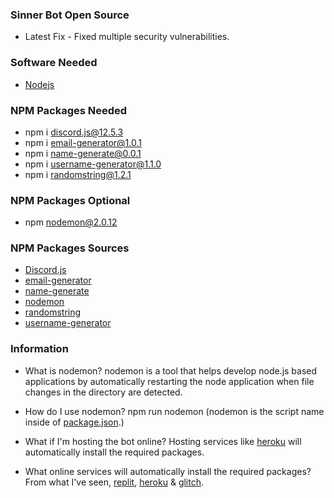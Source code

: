 ### Sinner Bot Open Source
- Latest Fix - Fixed multiple security vulnerabilities.

### Software Needed
- [Nodejs](https://nodejs.org/en/download/)

### NPM Packages Needed
- npm i discord.js@12.5.3
- npm i email-generator@1.0.1
- npm i name-generate@0.0.1
- npm i username-generator@1.1.0
- npm i randomstring@1.2.1

### NPM Packages Optional
- npm nodemon@2.0.12

### NPM Packages Sources
- [Discord.js](https://www.npmjs.com/package/discord.js)
- [email-generator](https://www.npmjs.com/package/email-generator)
- [name-generate](https://www.npmjs.com/package/name-generate)
- [nodemon](https://www.npmjs.com/package/nodemon)
- [randomstring](https://www.npmjs.com/package/randomstring)
- [username-generator](https://www.npmjs.com/package/username-generator)

### Information
- What is nodemon? nodemon is a tool that helps develop node.js based applications by automatically restarting the node application when file changes in the directory are detected.

- How do I use nodemon? npm run nodemon (nodemon is the script name inside of [package.json](https://github.com/iUseYahoo/SinnerBot-Open-Source/blob/main/package.json).)

- What if I'm hosting the bot online? Hosting services like [heroku](https://www.heroku.com/) will automatically install the required packages.

- What online services will automatically install the required packages? From what I've seen, [replit](https://replit.com/), [heroku](https://www.heroku.com/) & [glitch](https://glitch.com/).
